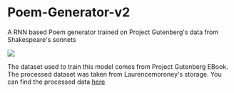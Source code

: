 # Poem-Generator-v2
A RNN based Poem generator trained on Project Gutenberg's data from Shakespeare's sonnets

![](https://github.com/SauravMaheshkar/Poem-Generator/blob/main/assets/app.png)

The dataset used to train this model comes from Project Gutenberg EBook. The processed dataset was taken from Laurencemoroney's storage. You can find the processed data [here](https://storage.googleapis.com/laurencemoroney-blog.appspot.com/sonnets.txt)
